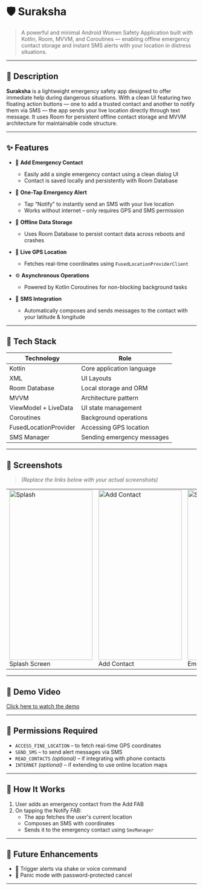 # 🛡️ Suraksha

> A powerful and minimal Android Women Safety Application built with Kotlin, Room, MVVM, and Coroutines — enabling offline emergency contact storage and instant SMS alerts with your location in distress situations.

---

## 📱 Description

**Suraksha** is a lightweight emergency safety app designed to offer immediate help during dangerous situations. With a clean UI featuring two floating action buttons — one to add a trusted contact and another to notify them via SMS — the app sends your live location directly through text message. It uses Room for persistent offline contact storage and MVVM architecture for maintainable code structure.

---

## ✨ Features

- 📇 **Add Emergency Contact**
  - Easily add a single emergency contact using a clean dialog UI  
  - Contact is saved locally and persistently with Room Database

- 🚨 **One-Tap Emergency Alert**
  - Tap “Notify” to instantly send an SMS with your live location  
  - Works without internet – only requires GPS and SMS permission

- 💾 **Offline Data Storage**
  - Uses Room Database to persist contact data across reboots and crashes

- 📍 **Live GPS Location**
  - Fetches real-time coordinates using `FusedLocationProviderClient`

- ⚙️ **Asynchronous Operations**
  - Powered by Kotlin Coroutines for non-blocking background tasks

- 💬 **SMS Integration**
  - Automatically composes and sends messages to the contact with your latitude & longitude

---

## 🧪 Tech Stack

| Technology                | Role                                  |
|---------------------------|---------------------------------------|
| Kotlin                    | Core application language             |
| XML                       | UI Layouts                            |
| Room Database             | Local storage and ORM                 |
| MVVM                      | Architecture pattern                  |
| ViewModel + LiveData      | UI state management                   |
| Coroutines                | Background operations                 |
| FusedLocationProvider     | Accessing GPS location                |
| SMS Manager               | Sending emergency messages            |

---

## 📸 Screenshots

> *(Replace the links below with your actual screenshots)*

<table>
  <tr>
    <td><img src="https://github.com/user-attachments/assets/example1" alt="Splash" width="220" height="450"/><br/>Splash Screen</td>
    <td><img src="https://github.com/user-attachments/assets/example2" alt="Add Contact" width="220" height="450"/><br/>Add Contact</td>
    <td><img src="https://github.com/user-attachments/assets/example3" alt="Send Location" width="220" height="450"/><br/>Emergency Notification</td>
  </tr>
</table>

---

## 🎥 Demo Video

[Click here to watch the demo](https://drive.google.com/file/d/YOUR_DEMO_LINK/view?usp=drivesdk)

---

## 🔐 Permissions Required

- `ACCESS_FINE_LOCATION` – to fetch real-time GPS coordinates  
- `SEND_SMS` – to send alert messages via SMS  
- `READ_CONTACTS` *(optional)* – if integrating with phone contacts  
- `INTERNET` *(optional)* – if extending to use online location maps  

---

## 🚀 How It Works

1. User adds an emergency contact from the Add FAB  
2. On tapping the Notify FAB:
   - The app fetches the user's current location
   - Composes an SMS with coordinates
   - Sends it to the emergency contact using `SmsManager`
 

---

## 🧩 Future Enhancements
- 🔔 Trigger alerts via shake or voice command  
- 🔐 Panic mode with password-protected cancel  

---



